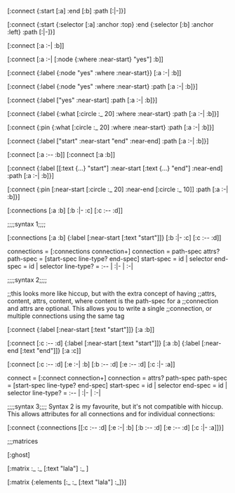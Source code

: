 [:connect
 {:start [:a]
  :end [:b]
  :path [:|-]}]

[:connect
 {:start {:selector [:a] :anchor :top}
  :end {:selector [:b] :anchor :left}
  :path [:|-]}]

[:connect [:a :-| :b]]

[:connect [:a :-| [:node {:where :near-start} "yes"] :b]]

[:connect {:label {:node "yes"
                   :where :near-start}}
 [:a :-| :b]]

[:connect {:label {:node "yes"
                   :where :near-start}
           :path [:a :-| :b]}]

[:connect {:label ["yes" :near-start]
           :path [:a :-| :b]}]

[:connect {:label {:what [:circle :_ 20]
                   :where :near-start}
           :path [:a :-| :b]}]

[:connect {:pin {:what [:circle :_ 20]
                 :where :near-start}
           :path [:a :-| :b]}]

[:connect {:label ["start" :near-start
                   "end" :near-end]
           :path [:a :-| :b]}]

[:connect [:a :-- :b]]
[:connect [:a :b]]

[:connect {:label [[:text {...} "start"] :near-start
                   [:text {...} "end"] :near-end]
           :path [:a :-| :b]}]

[:connect {:pin [:near-start [:circle :_ 20]
                 :near-end [:circle :_ 10]]
           :path [:a :-| :b]}]

[:connections
 [:a :b]
 [:b :|- :c]
 [:c :-- :d]]


;;;;syntax 1;;;;

[:connections
 [:a :b] {:label [:near-start [:text "start"]]}
 [:b :|- :c]
 [:c :-- :d]]

connections = [:connections connection+]
connection = path-spec attrs?
path-spec = [start-spec line-type? end-spec]
start-spec = id | selector
end-spec = id | selector
line-type? = :-- | :|- | :-|

;;;;syntax 2;;;;

;;this looks more like hiccup, but with the extra concept of having
;;attrs, content, attrs, content, where content is the path-spec for a
;;connection and attrs are optional. This allows you to write a single
;;connection, or multiple connections using the same tag

[:connect {:label [:near-start [:text "start"]]} [:a :b]]

[:connect
 [:c :-- :d]
 {:label [:near-start [:text "start"]]} [:a :b]
 {:label [:near-end [:text "end"]]} [:a :c]]

[:connect
 [:c :-- :d]
 [:e :-| :b]
 [:b :-- :d]
 [:e :-- :d]
 [:c :|- :a]]

connect = [:connect connection+]
connection = attrs? path-spec
path-spec = [start-spec line-type? end-spec]
start-spec = id | selector
end-spec = id | selector
line-type? = :-- | :|- | :-|

;;;;syntax 3;;;;
Syntax 2 is my favourite, but it's not compatible with hiccup.
This allows attributes for all connections and for individual connections:

[:connect
 {:connections
  [[:c :-- :d]
   [:e :-| :b]
   [:b :-- :d]
   [:e :-- :d]
   [:c :|- :a]]}]

;;;matrices


[:ghost]

[:matrix
 :_ :_ [:text "lala"] :_
 ]

[:matrix
 {:elements [:_ :_ [:text "lala"] :_]}]


